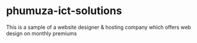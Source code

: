 # phumuza-ict-solutions
This is a sample of a website designer &amp; hosting company which offers web design on monthly premiums
